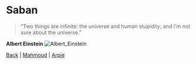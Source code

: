
# Saban
> “Two things are infinite: the universe and human stupidity; and I'm not sure about the universe.” 

**Albert Einstein**
![Albert_Einstein](https://images.newscientist.com/wp-content/uploads/2019/06/18142824/einstein.jpg)

[Back](./README.md) | [Mahmoud](./Mahmoud.md) | [Arpie](./Arpie.md)